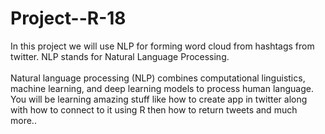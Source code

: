 # Project--R-18

<table>
  In this project we will use NLP for forming word cloud from hashtags from twitter. NLP stands for Natural Language Processing.<br></br>
  Natural language processing (NLP) combines computational linguistics, machine learning, and deep learning models to process human language.
  You will be learning amazing stuff like how to create app in twitter along with how to connect to it using R then how to return tweets and much more..
</table>
